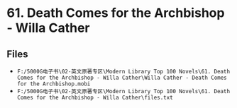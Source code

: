 # 61. Death Comes for the Archbishop - Willa Cather

## Files

- `F:/5000G电子书\02-英文原著专区\Modern Library Top 100 Novels\61. Death Comes for the Archbishop - Willa Cather\Willa Cather - Death Comes for the Archbishop.mobi`
- `F:/5000G电子书\02-英文原著专区\Modern Library Top 100 Novels\61. Death Comes for the Archbishop - Willa Cather\files.txt`
